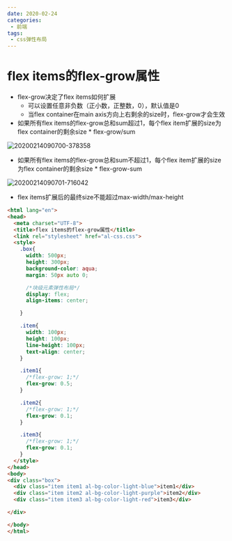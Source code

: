```yaml
---
date: 2020-02-24
categories: 
 - 前端
tags: 
 - css弹性布局
---
```

# flex items的flex-grow属性

- flex-grow决定了flex items如何扩展
    - 可以设置任意非负数（正小数，正整数，0），默认值是0
    - 当flex container在main axis方向上右剩余的size时，flex-grow才会生效
- 如果所有flex items的flex-grow总和sum超过1，每个flex item扩展的size为flex container的剩余size * flex-grow/sum

![20200214090700-378358](https://alanlee-image-bed.oss-cn-shenzhen.aliyuncs.com/note_images/20200214090710-279103.png)

- 如果所有flex items的flex-grow总和sum不超过1，每个flex item扩展的size为flex container的剩余size * flex-grow-sum

![20200214090701-716042](https://alanlee-image-bed.oss-cn-shenzhen.aliyuncs.com/note_images/20200214090721-928144.png)

- flex items扩展后的最终size不能超过max-width/max-height



```html
<html lang="en">
<head>
  <meta charset="UTF-8">
  <title>flex items的flex-grow属性</title>
  <link rel="stylesheet" href="al-css.css">
  <style>
    .box{
      width: 500px;
      height: 300px;
      background-color: aqua;
      margin: 50px auto 0;

      /*块级元素弹性布局*/
      display: flex;
      align-items: center;

    }

    .item{
      width: 100px;
      height: 100px;
      line-height: 100px;
      text-align: center;
    }

    .item1{
      /*flex-grow: 1;*/
      flex-grow: 0.5;
    }

    .item2{
      /*flex-grow: 1;*/
      flex-grow: 0.1;
    }

    .item3{
      /*flex-grow: 1;*/
      flex-grow: 0.1;
    }
  </style>
</head>
<body>
<div class="box">
  <div class="item item1 al-bg-color-light-blue">item1</div>
  <div class="item item2 al-bg-color-light-purple">item2</div>
  <div class="item item3 al-bg-color-light-red">item3</div>

</div>

</body>
</html>
```

